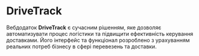 # DriveTrack

Вебдодаток **DriveTrack** є сучасним рішенням, яке дозволяє автоматизувати процес логістики та підвищити ефективність керування доставками. Його інтерфейс та функціонал розроблено з урахуванням реальних потреб бізнесу в сфері перевезень та доставки.


